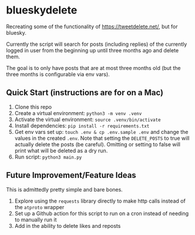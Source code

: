 # blueskydelete

Recreating some of the functionality of https://tweetdelete.net/, but for bluesky.

Currently the script will search for posts (including replies) of the currently logged in user from the beginning up until three months ago and delete them.

The goal is to only have posts that are at most three months old (but the three months is configurable via env vars).

## Quick Start (instructions are for on a Mac)

1. Clone this repo
2. Create a virtual environment: `python3 -m venv .venv`
3. Activate the virtual environment: `source .venv/bin/activate`
4. Install dependencies: `pip install -r requirements.txt`
5. Get env vars set up: `touch .env & cp .env.sample .env` and change the values in the created `.env`. Note that setting the `DELETE_POSTS` to true will actually delete the posts (be careful). Omitting or setting to false will print what will be deleted as a dry run.
6. Run script: `python3 main.py`

## Future Improvement/Feature Ideas

This is admittedly pretty simple and bare bones.

1. Explore using the `requests` library directly to make http calls instead of the `atproto` wrapper
2. Set up a Github action for this script to run on a cron instead of needing to manually run it
3. Add in the ability to delete likes and reposts
